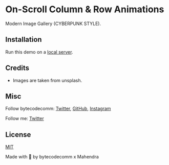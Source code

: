 # On-Scroll Column & Row Animations

Modern Image Gallery (CYBERPUNK STYLE).




## Installation

Run this demo on a [local server](https://developer.mozilla.org/en-US/docs/Learn/Common_questions/Tools_and_setup/set_up_a_local_testing_server).

## Credits

- Images are taken from unsplash.

## Misc

Follow bytecodecomm: [Twitter](http://www.twitter.com/bytecodecomm),  [GitHub](https://github.com/mahendraDew), [Instagram](https://www.instagram.com/bytecodecomm)

Follow me: [Twitter](http://www.twitter.com/mahendra_Dew)
## License
[MIT](LICENSE)

Made with :blue_heart:  by bytecodecomm x Mahendra




